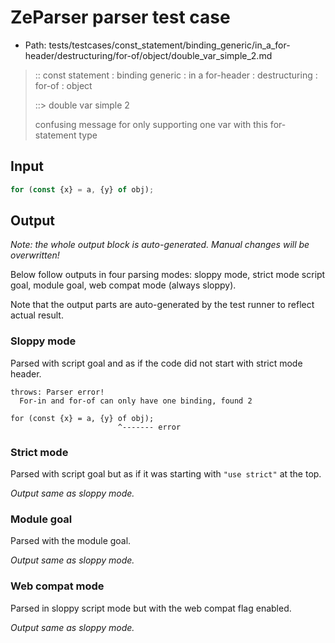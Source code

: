 # ZeParser parser test case

- Path: tests/testcases/const_statement/binding_generic/in_a_for-header/destructuring/for-of/object/double_var_simple_2.md

> :: const statement : binding generic : in a for-header : destructuring : for-of : object
>
> ::> double var simple 2
>
> confusing message for only supporting one var with this for-statement type

## Input

`````js
for (const {x} = a, {y} of obj);
`````

## Output

_Note: the whole output block is auto-generated. Manual changes will be overwritten!_

Below follow outputs in four parsing modes: sloppy mode, strict mode script goal, module goal, web compat mode (always sloppy).

Note that the output parts are auto-generated by the test runner to reflect actual result.

### Sloppy mode

Parsed with script goal and as if the code did not start with strict mode header.

`````
throws: Parser error!
  For-in and for-of can only have one binding, found 2

for (const {x} = a, {y} of obj);
                        ^------- error
`````

### Strict mode

Parsed with script goal but as if it was starting with `"use strict"` at the top.

_Output same as sloppy mode._

### Module goal

Parsed with the module goal.

_Output same as sloppy mode._

### Web compat mode

Parsed in sloppy script mode but with the web compat flag enabled.

_Output same as sloppy mode._
